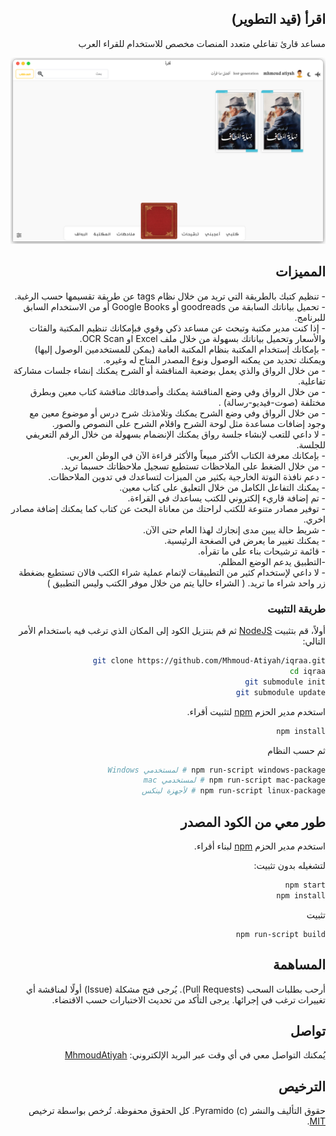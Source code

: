 <div dir="rtl">

## اقرأ (قيد التطوير)
 مساعد قارئ تفاعلي متعدد المنصات مخصص للاستخدام للقراء العرب

<img src = "static/assets/Screenshot.png" style = "margin-left: 10٪">

## المميزات

<div dir="rtl">
- تنظيم كتبك بالطريقة التي تريد من خلال نظام tags عن طريقة تقسيمها حسب الرغبة.
</div>
<div dir="rtl">
- تحميل بياناتك السابقة من goodreads أو Google Books أو من الاستخدام السابق للبرنامج.
</div>
<div dir="rtl">
- إذا كنت مدير مكتبة وتبحث عن مساعد ذكي وقوي فبإمكانك تنظيم المكتبة والفئات والأسعار وتحميل بياناتك بسهولة من خلال ملف Excel او OCR Scan.
</div>
<div dir="rtl">
- بإمكانك إستخدام المكتبة بنظام المكتبة العامة (يمكن للمستخدمين الوصول إليها) ويمكنك تحديد من يمكنه الوصول ونوع المصدر المتاح له وغيره.
</div>
<div dir="rtl">
  - من خلال الرواق والذي يعمل بوضعبة المناقشة أو الشرح يمكنك إنشاء جلسات مشاركة تفاعلية.
</div>
<div dir="rtl">
- من خلال الرواق وفي وضع المناقشة يمكنك وأصدفائك مناقشة كتاب معين وبطرق مختلفة (صوت-فيديو-رسالة) .
</div>
<div dir="rtl">
- من خلال الرواق وفي وضع الشرح يمكنك وتلامذتك شرح درس أو موضوع معين مع وجود إضافات مساعدة مثل لوحة الشرح واقلام الشرح على النصوص والصور.
</div>
<div dir="rtl">
- لا داعي للتعب لإنشاء جلسة رواق يمكنك الإنضمام بسهولة من خلال الرقم التعريفي للجلسة.
</div>
<div dir="rtl">
- بإمكانك معرفة الكتاب الأكثر مبيعاً والأكثر قراءة اﻵن في الوطن العربي.
</div>
<div dir="rtl">
- من خلال الضغط على الملاحظات تستطيع تسجيل ملاحظاتك حسبما تريد.
</div>
<div dir="rtl">
-  دعم نافذة النوتة الخارجية بكثير من الميزات لتساعدك في تدوين الملاحظات.
</div>
<div dir="rtl">
- يمكنك التفاعل الكامل من خلال التعليق على كتاب معين.
</div>
<div dir="rtl">
- تم إضافة قاريء إلكتروني للكتب يساعدك في القراءة.
</div>
<div dir="rtl">
- توفير مصادر متنوعة للكتب لراحتك من معاناة البحث عن كتاب كما يمكنك إضافة مصادر اخري.
</div>
<div dir="rtl">
- شريط حالة يبين مدى إنجازك لهذا العام حتى اﻵن.
</div>
<div dir="rtl">
- يمكنك تغيير ما يعرض في الصغحة الرئيسية.
</div>
<div dir="rtl">
- قائمة ترشيحات بناء على ما تقرأه.
</div>
<div dir="rtl">
-التطبيق يدعم الوضع المظلم.
</div>
<div dir="rtl">
- لا داعي لإستخدام كثير من التطبيقات لإتمام عملية شراء الكتب فالان تستطيع بضغطة زر واحد شراء ما تريد. ( الشراء حاليا يتم من خلال موفر الكتب وليس التطبيق )
</div>


### طريقة التثبيت

أولاً، قم بتثبيت [NodeJS](https://nodejs.org/en/download/)
ثم قم بتنزيل الكود إلى المكان الذي ترغب فيه باستخدام الأمر التالي:
```bash
git clone https://github.com/Mhmoud-Atiyah/iqraa.git
cd iqraa
git submodule init
git submodule update
```

استخدم مدير الحزم [npm](https://www.npmjs.com/) لتثبيت أقراء.

```bash
npm install
```
ثم حسب النظام
```bash
npm run-script windows-package # لمستخدمي Windows
npm run-script mac-package # لمستخدمي mac
npm run-script linux-package # لأجهزة لينكس
```

## طور معي من الكود المصدر
استخدم مدير الحزم [npm](https://www.npmjs.com/) لبناء أقراء.

لتشغيله بدون تثبيت:
```bash
npm start 
npm install 
```
تثبيت
```
npm run-script build 
``` 

## المساهمة
أرحب بطلبات السحب (Pull Requests). يُرجى فتح مشكلة (Issue) أولًا لمناقشة أي تغييرات ترغب في إجرائها.
يرجى التأكد من تحديث الاختبارات حسب الاقتضاء.

## تواصل
يُمكنك التواصل معي في أي وقت عبر البريد الإلكتروني:
[MhmoudAtiyah](mahmoudaboattia1999@gmail.com)

## الترخيص
حقوق التأليف والنشر (c) Pyramido. كل الحقوق محفوظة.
تُرخص بواسطة ترخيص [MIT](https://choosealicense.com/licenses/mit/).
